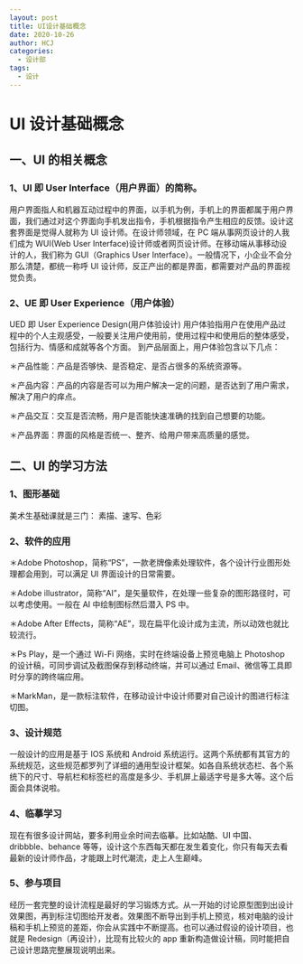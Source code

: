 ```yaml
---
layout: post
title: UI设计基础概念
date: 2020-10-26
author: HCJ
categories:
  - 设计部
tags:
  - 设计
---
```


# UI 设计基础概念

## 一、UI 的相关概念

### 1、UI 即 User Interface（用户界面）的简称。

用户界面指人和机器互动过程中的界面，以手机为例，手机上的界面都属于用户界面，我们通过对这个界面向手机发出指令，手机根据指令产生相应的反馈。设计这套界面是觉得人就称为 UI 设计师。在设计师领域，在 PC 端从事网页设计的人我们成为 WUI(Web User Interface)设计师或者网页设计师。在移动端从事移动设计的人，我们称为 GUI（Graphics User Interface）。一般情况下，小企业不会分那么清楚，都统一称呼 UI 设计师，反正产出的都是界面，都需要对产品的界面视觉负责。

### 2、UE 即 User Experience（用户体验）

UED 即 User Experience Design(用户体验设计)
用户体验指用户在使用产品过程中的个人主观感受，一般要关注用户使用前，使用过程中和使用后的整体感受，包括行为、情感和成就等各个方面。
到产品层面上，用户体验包含以下几点：

＊产品性能：产品是否够快、是否稳定、是否占很多的系统资源等。

＊产品内容：产品的内容是否可以为用户解决一定的问题，是否达到了用户需求，解决了用户的痒点。

＊产品交互：交互是否流畅，用户是否能快速准确的找到自己想要的功能。

＊产品界面：界面的风格是否统一、整齐、给用户带来高质量的感觉。

## 二、UI 的学习方法

### 1、图形基础

美术生基础课就是三门：
素描、速写、色彩

### 2、软件的应用

＊Adobe Photoshop，简称“PS”，一款老牌像素处理软件，各个设计行业图形处理都会用到，可以满足 UI 界面设计的日常需要。

＊Adobe illustrator，简称“AI”，是矢量软件，在处理一些复杂的图形路径时，可以考虑使用。一般在 AI 中绘制图标然后潜入 PS 中。

＊Adobe After Effects，简称“AE”，现在扁平化设计成为主流，所以动效也就比较流行。

＊Ps Play，是一个通过 Wi-Fi 网络，实时在终端设备上预览电脑上 Photoshop 的设计稿，可同步调试及截图保存到移动终端，并可以通过 Email、微信等工具即时分享的跨终端应用。

＊MarkMan，是一款标注软件，在移动设计中设计师要对自己设计的图进行标注切图。

### 3、设计规范

一般设计的应用是基于 IOS 系统和 Android 系统运行。这两个系统都有其官方的系统规范，这些规范都罗列了详细的通用型设计框架。如各自系统状态栏、各个系统下的尺寸、导航栏和标签栏的高度是多少、手机屏上最适字号是多大等。这个后面会具体说啦。

### 4、临摹学习

现在有很多设计网站，要多利用业余时间去临摹。比如站酷、UI 中国、dribbble、behance 等等，设计这个东西每天都在发生着变化，你只有每天去看最新的设计师作品，才能跟上时代潮流，走上人生巅峰。

### 5、参与项目

经历一套完整的设计流程是最好的学习锻炼方式。从一开始的讨论原型图到出设计效果图，再到标注切图给开发者。效果图不断导出到手机上预览，核对电脑的设计稿和手机上预览的差距，你会从实践中不断提高。也可以通过假设的设计项目，也就是 Redesign（再设计），比现有比较火的 app 重新构造做设计稿，同时能把自己设计思路完整展现说明出来。
